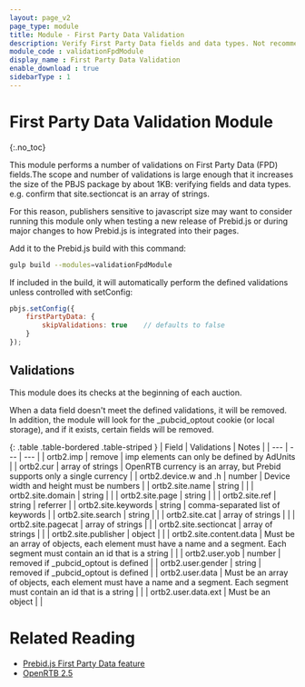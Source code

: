 ```yaml
---
layout: page_v2
page_type: module
title: Module - First Party Data Validation
description: Verify First Party Data fields and data types. Not recommended for production use.
module_code : validationFpdModule
display_name : First Party Data Validation
enable_download : true
sidebarType : 1
---
```


# First Party Data Validation Module

{:.no_toc}

This module performs a number of validations on First Party Data (FPD) fields.The scope and number of validations is large enough that it increases the size of the PBJS package by about 1KB: verifying fields and data types. e.g. confirm that site.sectioncat is an array of strings.

For this reason, publishers sensitive to javascript size may want to consider running this module only when testing a new release of Prebid.js or during major changes to how Prebid.js is integrated into their pages.

Add it to the Prebid.js build with this command:

```bash
gulp build --modules=validationFpdModule
```

If included in the build, it will automatically perform the defined validations unless controlled with setConfig:

```javascript
pbjs.setConfig({
    firstPartyData: {
        skipValidations: true    // defaults to false
    }
});
```

## Validations

This module does its checks at the beginning of each auction.

When a data field doesn't meet the defined validations, it will be removed. In addition, the module will look for the _pubcid_optout cookie (or local storage),
and if it exists, certain fields will be removed.

{: .table .table-bordered .table-striped }
| Field | Validations | Notes |
| --- | --- | --- |
| ortb2.imp | remove | imp elements can only be defined by AdUnits |
| ortb2.cur | array of strings | OpenRTB currency is an array, but Prebid supports only a single currency |
| ortb2.device.w and .h | number | Device width and height must be numbers |
| ortb2.site.name | string | |
| ortb2.site.domain | string | |
| ortb2.site.page | string | |
| ortb2.site.ref | string | referrer |
| ortb2.site.keywords | string | comma-separated list of keywords |
| ortb2.site.search | string | |
| ortb2.site.cat | array of strings | |
| ortb2.site.pagecat | array of strings | |
| ortb2.site.sectioncat | array of strings | |
| ortb2.site.publisher | object | |
| ortb2.site.content.data | Must be an array of objects, each element must have a name and a segment. Each segment must contain an id that is a string | |
| ortb2.user.yob | number | removed if _pubcid_optout is defined |
| ortb2.user.gender | string | removed if _pubcid_optout is defined |
| ortb2.user.data | Must be an array of objects, each element must have a name and a segment. Each segment must contain an id that is a string | |
| ortb2.user.data.ext | Must be an object | |

# Related Reading

- [Prebid.js First Party Data feature](/features/firstPartyData.html)
- [OpenRTB 2.5](https://www.iab.com/wp-content/uploads/2016/03/OpenRTB-API-Specification-Version-2-5-FINAL.pdf)
